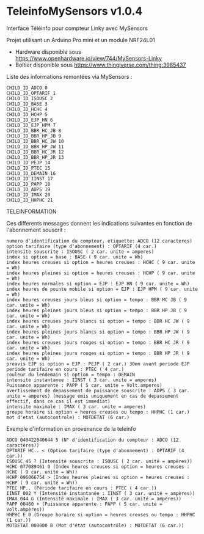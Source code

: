 # TeleinfoMySensors v1.0.4
Interface Téléinfo pour compteur Linky avec MySensors

Projet utilisant un Arduino Pro mini et un module NRF24L01

- Hardware disponible sous https://www.openhardware.io/view/744/MySensors-Linky
- Boîtier disponible sous https://www.thingiverse.com/thing:3985437

Liste des informations remontées via MySensors :

    CHILD_ID_ADCO 0
    CHILD_ID_OPTARIF 1
    CHILD_ID_ISOUSC 2
    CHILD_ID_BASE 3
    CHILD_ID_HCHC 4
    CHILD_ID_HCHP 5
    CHILD_ID_EJP_HN 6
    CHILD_ID_EJP_HPM 7
    CHILD_ID_BBR_HC_JB 8
    CHILD_ID_BBR_HP_JB 9
    CHILD_ID_BBR_HC_JW 10
    CHILD_ID_BBR_HP_JW 11
    CHILD_ID_BBR_HC_JR 12
    CHILD_ID_BBR_HP_JR 13
    CHILD_ID_PEJP 14
    CHILD_ID_PTEC 15
    CHILD_ID_DEMAIN 16
    CHILD_ID_IINST 17
    CHILD_ID_PAPP 18
    CHILD_ID_ADPS 19
    CHILD_ID_IMAX 20
    CHILD_ID_HHPHC 21

TELEINFORMATION

Ces differents messages donnent les indications suivantes en fonction de l'abonnement souscrit :

    numero d'identification du compteur, etiquette: ADCO (12 caracteres)
    option tarifaire (type d'abonnement) : OPTARIF (4 car.)
    intensite souscrite : ISOUSC ( 2 car. unite = amperes)
    index si option = base : BASE ( 9 car. unite = Wh)
    index heures creuses si option = heures creuses : HCHC ( 9 car. unite = Wh)
    index heures pleines si option = heures creuses : HCHP ( 9 car. unite = Wh)
    index heures normales si option = EJP : EJP HN ( 9 car. unite = Wh)
    index heures de pointe mobile si option = EJP : EJP HPM ( 9 car. unite = Wh)
    index heures creuses jours bleus si option = tempo : BBR HC JB ( 9 car. unite = Wh)
    index heures pleines jours bleus si option = tempo : BBR HP JB ( 9 car. unite = Wh)
    index heures creuses jours blancs si option = tempo : BBR HC JW ( 9 car. unite = Wh)
    index heures pleines jours blancs si option = tempo : BBR HP JW ( 9 car. unite = Wh)
    index heures creuses jours rouges si option = tempo : BBR HC JR ( 9 car. unite = Wh)
    index heures pleines jours rouges si option = tempo : BBR HP JR ( 9 car. unite = Wh)
    preavis EJP si option = EJP : PEJP ( 2 car.) 30mn avant periode EJP
    periode tarifaire en cours : PTEC ( 4 car.)
    couleur du lendemain si option = tempo : DEMAIN
    intensite instantanee : IINST ( 3 car. unite = amperes)
    Puissance apparente : PAPP ( 5 car. unite = Volt.amperes)
    avertissement de depassement de puissance souscrite : ADPS ( 3 car. unite = amperes) (message emis uniquement en cas de depassement effectif, dans ce cas il est immediat)
    intensite maximale : IMAX ( 3 car. unite = amperes)
    groupe horaire si option = heures creuses ou tempo : HHPHC (1 car.)
    mot d'etat (autocontrole) : MOTDETAT (6 car.)

Exemple d'information en provenance de la teleinfo

    ADCO 040422040644 5 (N° d'identification du compteur : ADCO (12 caractères))
    OPTARIF HC.. < (Option tarifaire (type d'abonnement) : OPTARIF (4 car.))
    ISOUSC 45 ? (Intensité souscrite : ISOUSC ( 2 car. unité = ampères))
    HCHC 077089461 0 (Index heures creuses si option = heures creuses : HCHC ( 9 car. unité = Wh))
    HCHP 096066754 > (Index heures pleines si option = heures creuses : HCHP ( 9 car. unité = Wh))
    PTEC HP.. (Période tarifaire en cours : PTEC ( 4 car.))
    IINST 002 Y (Intensité instantanée : IINST ( 3 car. unité = ampères))
    IMAX 044 G (Intensité maximale : IMAX ( 3 car. unité = ampères))
    PAPP 00460 + (Puissance apparente : PAPP ( 5 car. unité = Volt.ampères))
    HHPHC E 0 (Groupe horaire si option = heures creuses ou tempo : HHPHC (1 car.))
    MOTDETAT 000000 B (Mot d'état (autocontrôle) : MOTDETAT (6 car.))
